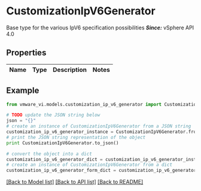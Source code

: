 # CustomizationIpV6Generator

Base type for the various IpV6 specification possibilities  ***Since:*** vSphere API 4.0 

## Properties
Name | Type | Description | Notes
------------ | ------------- | ------------- | -------------

## Example

```python
from vmware_vi.models.customization_ip_v6_generator import CustomizationIpV6Generator

# TODO update the JSON string below
json = "{}"
# create an instance of CustomizationIpV6Generator from a JSON string
customization_ip_v6_generator_instance = CustomizationIpV6Generator.from_json(json)
# print the JSON string representation of the object
print CustomizationIpV6Generator.to_json()

# convert the object into a dict
customization_ip_v6_generator_dict = customization_ip_v6_generator_instance.to_dict()
# create an instance of CustomizationIpV6Generator from a dict
customization_ip_v6_generator_form_dict = customization_ip_v6_generator.from_dict(customization_ip_v6_generator_dict)
```
[[Back to Model list]](../README.md#documentation-for-models) [[Back to API list]](../README.md#documentation-for-api-endpoints) [[Back to README]](../README.md)


